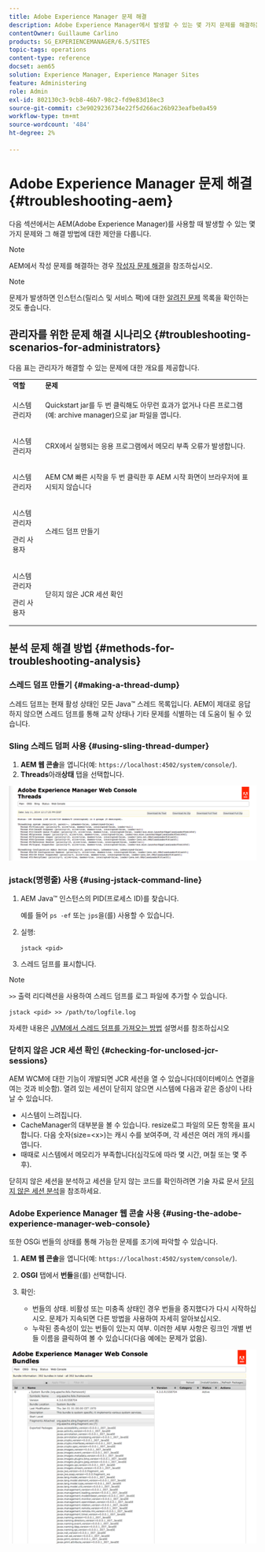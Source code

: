 ```yaml
---
title: Adobe Experience Manager 문제 해결
description: Adobe Experience Manager에서 발생할 수 있는 몇 가지 문제를 해결하는 방법에 대해 알아봅니다.
contentOwner: Guillaume Carlino
products: SG_EXPERIENCEMANAGER/6.5/SITES
topic-tags: operations
content-type: reference
docset: aem65
solution: Experience Manager, Experience Manager Sites
feature: Administering
role: Admin
exl-id: 802130c3-9cb8-46b7-98c2-fd9e83d18ec3
source-git-commit: c3e9029236734e22f5d266ac26b923eafbe0a459
workflow-type: tm+mt
source-wordcount: '484'
ht-degree: 2%

---
```


# Adobe Experience Manager 문제 해결 {#troubleshooting-aem}

다음 섹션에서는 AEM(Adobe Experience Manager)를 사용할 때 발생할 수 있는 몇 가지 문제와 그 해결 방법에 대한 제안을 다룹니다.

>[!NOTE]
>
>AEM에서 작성 문제를 해결하는 경우 [작성자 문제 해결](/help/sites-authoring/troubleshooting.md)을 참조하십시오.

>[!NOTE]
>
>문제가 발생하면 인스턴스(릴리스 및 서비스 팩)에 대한 [알려진 문제](/help/release-notes/release-notes.md) 목록을 확인하는 것도 좋습니다.

## 관리자를 위한 문제 해결 시나리오 {#troubleshooting-scenarios-for-administrators}

다음 표는 관리자가 해결할 수 있는 문제에 대한 개요를 제공합니다.

<table>
 <tbody>
  <tr>
   <td><strong>역할</strong></td>
   <td><strong>문제 </strong></td>
  </tr>
  <tr>
   <td>시스템 관리자</td>
   <td><p>Quickstart jar를 두 번 클릭해도 아무런 효과가 없거나 다른 프로그램(예: archive manager)으로 jar 파일을 엽니다.</p> </td>
  </tr>
  <tr>
   <td><p>시스템 관리자</p> </td>
   <td><p>CRX에서 실행되는 응용 프로그램에서 메모리 부족 오류가 발생합니다.</p> </td>
  </tr>
  <tr>
   <td><p>시스템 관리자</p> </td>
   <td><p>AEM CM 빠른 시작을 두 번 클릭한 후 AEM 시작 화면이 브라우저에 표시되지 않습니다</p> </td>
  </tr>
  <tr>
   <td><p>시스템 관리자</p> <p>관리 사용자</p> </td>
   <td><p>스레드 덤프 만들기</p> </td>
  </tr>
  <tr>
   <td><p>시스템 관리자</p> <p>관리 사용자</p> </td>
   <td><p>닫히지 않은 JCR 세션 확인</p> </td>
  </tr>
 </tbody>
</table>


## 분석 문제 해결 방법 {#methods-for-troubleshooting-analysis}

### 스레드 덤프 만들기 {#making-a-thread-dump}

스레드 덤프는 현재 활성 상태인 모든 Java™ 스레드 목록입니다. AEM이 제대로 응답하지 않으면 스레드 덤프를 통해 교착 상태나 기타 문제를 식별하는 데 도움이 될 수 있습니다.

### Sling 스레드 덤퍼 사용 {#using-sling-thread-dumper}

1. **AEM 웹 콘솔**&#x200B;을 엽니다(예: `https://localhost:4502/system/console/`).
1. **Threads**&#x200B;아래&#x200B;**상태** 탭을 선택합니다.

![screen_shot_2012-02-13at43925pm](assets/screen_shot_2012-02-13at43925pm.png)

### jstack(명령줄) 사용 {#using-jstack-command-line}

1. AEM Java™ 인스턴스의 PID(프로세스 ID)를 찾습니다.

   예를 들어 `ps -ef` 또는 `jps`을(를) 사용할 수 있습니다.

1. 실행:

   `jstack <pid>`

1. 스레드 덤프를 표시합니다.

>[!NOTE]
>
>`>>` 출력 리디렉션을 사용하여 스레드 덤프를 로그 파일에 추가할 수 있습니다.
>
>`jstack <pid> >> /path/to/logfile.log`

자세한 내용은 [JVM에서 스레드 덤프를 가져오는 방법](https://experienceleague.adobe.com/docs/experience-cloud-kcs/kbarticles/KA-17452.html?lang=ko) 설명서를 참조하십시오

### 닫히지 않은 JCR 세션 확인 {#checking-for-unclosed-jcr-sessions}

AEM WCM에 대한 기능이 개발되면 JCR 세션을 열 수 있습니다(데이터베이스 연결을 여는 것과 비슷함). 열려 있는 세션이 닫히지 않으면 시스템에 다음과 같은 증상이 나타날 수 있습니다.

* 시스템이 느려집니다.
* CacheManager의 대부분을 볼 수 있습니다. resize로그 파일의 모든 항목을 표시합니다. 다음 숫자(size=&lt;x>)는 캐시 수를 보여주며, 각 세션은 여러 개의 캐시를 엽니다.
* 때때로 시스템에서 메모리가 부족합니다(심각도에 따라 몇 시간, 며칠 또는 몇 주 후).

닫히지 않은 세션을 분석하고 세션을 닫지 않는 코드를 확인하려면 기술 자료 문서 [닫히지 않은 세션 분석](https://helpx.adobe.com/experience-manager/kb/AnalyzeUnclosedSessions.html)을 참조하세요.

### Adobe Experience Manager 웹 콘솔 사용 {#using-the-adobe-experience-manager-web-console}

또한 OSGi 번들의 상태를 통해 가능한 문제를 조기에 파악할 수 있습니다.

1. **AEM 웹 콘솔**&#x200B;을 엽니다(예: `https://localhost:4502/system/console/`).
1. **OSGI** 탭에서 **번들**&#x200B;을(를) 선택합니다.
1. 확인:

   * 번들의 상태. 비활성 또는 미충족 상태인 경우 번들을 중지했다가 다시 시작하십시오. 문제가 지속되면 다른 방법을 사용하여 자세히 알아보십시오.
   * 누락된 종속성이 있는 번들이 있는지 여부. 이러한 세부 사항은 링크인 개별 번들 이름을 클릭하여 볼 수 있습니다(다음 예에는 문제가 없음).

![screen_shot_2012-02-13at44706pm](assets/screen_shot_2012-02-13at44706pm.png)
